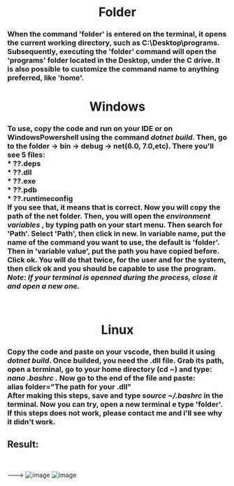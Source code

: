 <h1><div align="center"> Folder </div></h1>
<h3>
When the command 'folder' is entered on the terminal, it opens the current working directory, such as C:\Desktop\programs. Subsequently, executing the 'folder' command will open the 'programs' folder located in the Desktop, under the C drive. It is also possible to customize the command name to anything preferred, like 'home'.</h3>

<h1><div align="center">Windows</div></h1>


<h3> To use, copy the code and run on your IDE or on WindowsPowershell using the command <i>dotnet build</i>. Then, go to the folder -> bin -> debug -> net(6.0, 7.0,etc).
 There you'll see 5 files:
 <br>
 * ??.deps 
  <br>
 * ??.dll
  <br>
 * ??.exe
  <br>
 * ??.pdb
  <br>
 * ??.runtimeconfig
  <br>
 If you see that, it means that is correct. Now you will copy the path of the net folder. Then, you will open the <i> environment variables </i>, by typing path on your start menu. Then search for 'Path'. Select 'Path', then click in new. In variable name, put the name of the command you want to use, the default is 'folder'. Then in 'variable value', put the path you have copied before. Click  ok. You will do that twice, for the user and for the system, then click ok and you should be capable to use the program. <i> Note: If your terminal is openned during the process, close it and open a new one. </i> </h3>
 <br>
 
 <h1><div align="center">Linux</div></h1>
 <h3>
 Copy the code and paste on your vscode, then build it using  <i>dotnet build</i>. Once builded, you need the .dll file. Grab its path, open a terminal, go to your home directory (cd ~) and type:  <i>nano .bashrc .</i> Now go to the end of the file and paste:<br> alias folder="The path for your .dll"<br>
 After making this steps, save and type  <i>source ~/.bashrc</i>  in the terminal. Now you can try, open a new terminal e type 'folder'.
 If this steps does not work, please contact me and i'll see why it didn't work.</h3>

<h2>  Result: </h2>
<br>
 


  --->
![image](https://user-images.githubusercontent.com/54008790/215366016-9970a499-bbae-473f-bec7-e44d1dc15b35.png)
![image](https://user-images.githubusercontent.com/54008790/215366055-9c2830af-a54a-4dbe-ba55-e7a4282fc6c4.png)








